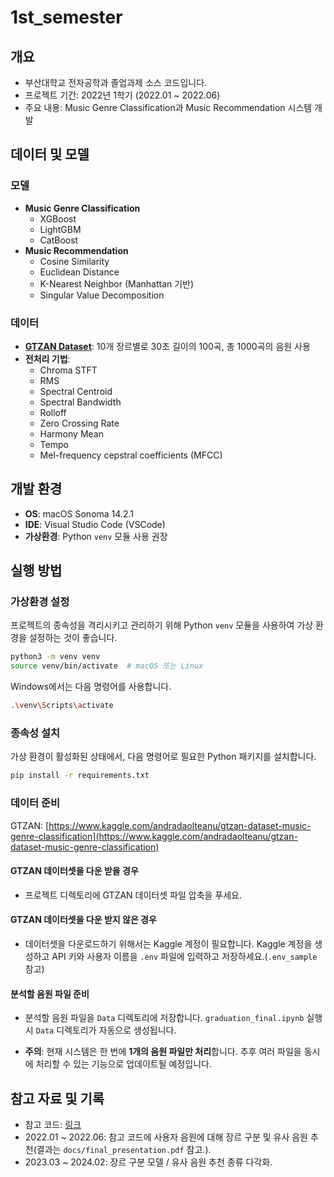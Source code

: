 # 1st_semester

## 개요
- 부산대학교 전자공학과 졸업과제 소스 코드입니다.
- 프로젝트 기간: 2022년 1학기 (2022.01 ~ 2022.06)
- 주요 내용: Music Genre Classification과 Music Recommendation 시스템 개발

## 데이터 및 모델
### 모델
- **Music Genre Classification**
    - XGBoost
    - LightGBM
    - CatBoost
- **Music Recommendation**
    - Cosine Similarity
    - Euclidean Distance
    - K-Nearest Neighbor (Manhattan 기반)
    - Singular Value Decomposition

### 데이터
- [**GTZAN Dataset**](https://www.kaggle.com/andradaolteanu/gtzan-dataset-music-genre-classification): 10개 장르별로 30초 길이의 100곡, 총 1000곡의 음원 사용
- **전처리 기법**:
    - Chroma STFT
    - RMS
    - Spectral Centroid
    - Spectral Bandwidth
    - Rolloff
    - Zero Crossing Rate
    - Harmony Mean
    - Tempo
    - Mel-frequency cepstral coefficients (MFCC)

## 개발 환경
- **OS**: macOS Sonoma 14.2.1
- **IDE**: Visual Studio Code (VSCode)
- **가상환경**: Python `venv` 모듈 사용 권장

## 실행 방법

### 가상환경 설정

프로젝트의 종속성을 격리시키고 관리하기 위해 Python `venv` 모듈을 사용하여 가상 환경을 설정하는 것이 좋습니다.

```bash
python3 -m venv venv
source venv/bin/activate  # macOS 또는 Linux
```

Windows에서는 다음 명령어를 사용합니다.

```bash
.\venv\Scripts\activate
```

### 종속성 설치

가상 환경이 활성화된 상태에서, 다음 명령어로 필요한 Python 패키지를 설치합니다.

```bash
pip install -r requirements.txt
```

### 데이터 준비

GTZAN: [https://www.kaggle.com/andradaolteanu/gtzan-dataset-music-genre-classification](https://www.kaggle.com/andradaolteanu/gtzan-dataset-music-genre-classification)

#### GTZAN 데이터셋을 다운 받을 경우

- 프로젝트 디렉토리에 GTZAN 데이터셋 파일 압축을 푸세요.

#### GTZAN 데이터셋을 다운 받지 않은 경우

- 데이터셋을 다운로드하기 위해서는 Kaggle 계정이 필요합니다. Kaggle 계정을 생성하고 API 키와 사용자 이름을 `.env` 파일에 입력하고 저장하세요.(`.env_sample` 참고)


#### 분석할 음원 파일 준비

- 분석할 음원 파일을 `Data` 디렉토리에 저장합니다. `graduation_final.ipynb` 실행 시 `Data` 디렉토리가 자동으로 생성됩니다.

- **주의**: 현재 시스템은 한 번에 **1개의 음원 파일만 처리**합니다. 추후 여러 파일을 동시에 처리할 수 있는 기능으로 업데이트될 예정입니다.

## 참고 자료 및 기록

- 참고 코드: [링크](https://www.kaggle.com/code/andradaolteanu/work-w-audio-data-visualise-classify-recommend/notebook)
- 2022.01 ~ 2022.06: 참고 코드에 사용자 음원에 대해 장르 구분 및 유사 음원 추천(결과는 `docs/final_presentation.pdf` 참고.).
- 2023.03 ~ 2024.02: 장르 구분 모델 / 유사 음원 추천 종류 다각화.